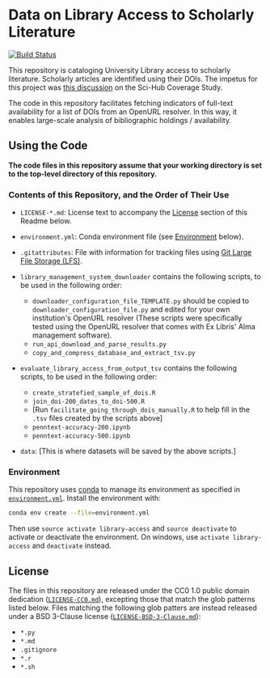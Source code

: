 # Data on Library Access to Scholarly Literature

[![Build Status](https://travis-ci.org/greenelab/library-access.svg?branch=master)](https://travis-ci.org/greenelab/library-access)

This repository is cataloging University Library access to scholarly literature.
Scholarly articles are identified using their DOIs.
The impetus for this project was [this discussion](https://github.com/greenelab/scihub-manuscript/issues/21 "Potential followup: comparison to authorized access") on the Sci-Hub Coverage Study.

The code in this repository facilitates fetching indicators of full-text availability for a list of DOIs from an OpenURL resolver. In this way, it enables large-scale analysis of bibliographic holdings / availability.

## Using the Code

**The code files in this repository assume that your working directory is set to the top-level directory of this repository.**

### Contents of this Repository, and the Order of Their Use

- `LICENSE-*.md`: License text to accompany the [License](#License) section of this Readme below.
- `environment.yml`: Conda environment file (see [Environment](#environment) below).
- `.gitattributes`: File with information for tracking files using [Git Large File Storage (LFS)](https://git-lfs.github.com/).
- `library_management_system_downloader` contains the following scripts, to be used in the following order:
	- `downloader_configuration_file_TEMPLATE.py` should be copied to `downloader_configuration_file.py` and edited for your own institution's OpenURL resolver (These scripts were specifically tested using the OpenURL resolver that comes with Ex Libris' Alma management software).
	- `run_api_download_and_parse_results.py`
	- `copy_and_compress_database_and_extract_tsv.py`
- `evaluate_library_access_from_output_tsv` contains the following scripts, to be used in the following order:
	- `create_stratefied_sample_of_dois.R`
	- `join_doi-200_dates_to_doi-500.R`
	- \[Run `facilitate_going_through_dois_manually.R` to help fill in the `.tsv` files created by the scripts above\]
	- `penntext-accuracy-200.ipynb`
	- `penntext-accuracy-500.ipynb`

- `data`: \[This is where datasets will be saved by the above scripts.\]

### Environment

This repository uses [conda](http://conda.pydata.org/docs/) to manage its environment as specified in [`environment.yml`](environment.yml).
Install the environment with:

```sh
conda env create --file=environment.yml
```

Then use `source activate library-access` and `source deactivate` to activate or deactivate the environment.
On windows, use `activate library-access` and `deactivate` instead.

## License

The files in this repository are released under the CC0 1.0 public domain dedication ([`LICENSE-CC0.md`](LICENSE-CC0.md)), excepting those that match the glob patterns listed below.
Files matching the following glob patters are instead released under a BSD 3-Clause license ([`LICENSE-BSD-3-Clause.md`](LICENSE-BSD-3-Clause.md)):

- `*.py`
- `*.md`
- `.gitignore`
- `*.r`
- `*.sh`
